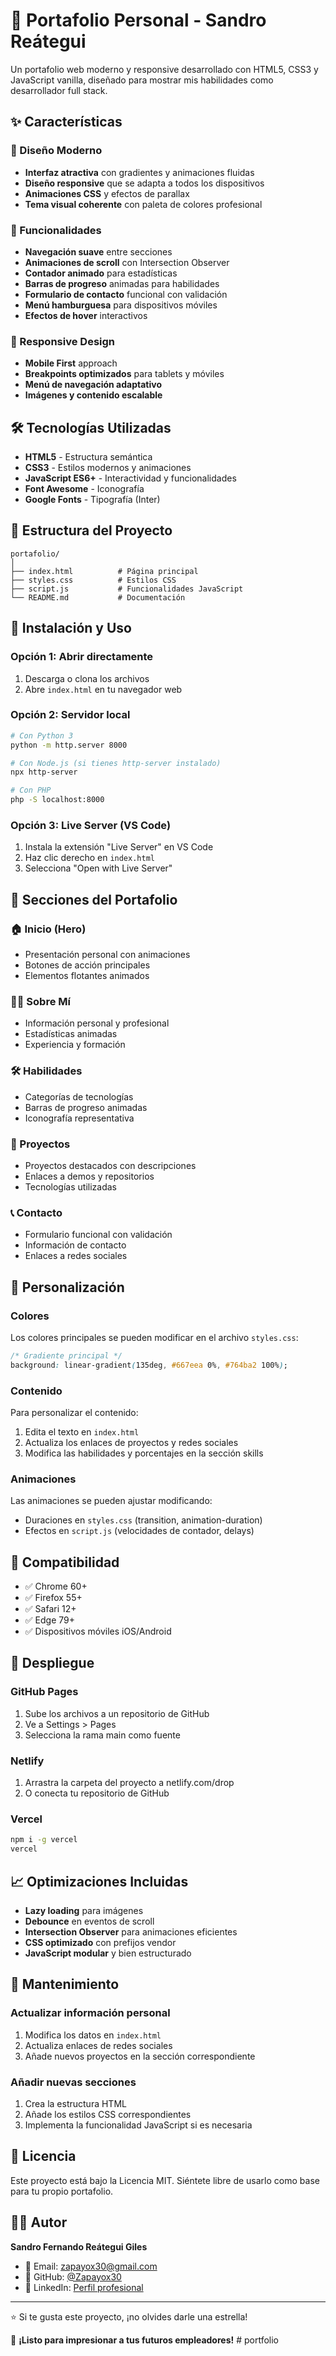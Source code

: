 # 🚀 Portafolio Personal - Sandro Reátegui

Un portafolio web moderno y responsive desarrollado con HTML5, CSS3 y JavaScript vanilla, diseñado para mostrar mis habilidades como desarrollador full stack.

## ✨ Características

### 🎨 Diseño Moderno
- **Interfaz atractiva** con gradientes y animaciones fluidas
- **Diseño responsive** que se adapta a todos los dispositivos
- **Animaciones CSS** y efectos de parallax
- **Tema visual coherente** con paleta de colores profesional

### 🔧 Funcionalidades
- **Navegación suave** entre secciones
- **Animaciones de scroll** con Intersection Observer
- **Contador animado** para estadísticas
- **Barras de progreso** animadas para habilidades
- **Formulario de contacto** funcional con validación
- **Menú hamburguesa** para dispositivos móviles
- **Efectos de hover** interactivos

### 📱 Responsive Design
- **Mobile First** approach
- **Breakpoints optimizados** para tablets y móviles
- **Menú de navegación adaptativo**
- **Imágenes y contenido escalable**

## 🛠️ Tecnologías Utilizadas

- **HTML5** - Estructura semántica
- **CSS3** - Estilos modernos y animaciones
- **JavaScript ES6+** - Interactividad y funcionalidades
- **Font Awesome** - Iconografía
- **Google Fonts** - Tipografía (Inter)

## 📂 Estructura del Proyecto

```
portafolio/
│
├── index.html          # Página principal
├── styles.css          # Estilos CSS
├── script.js           # Funcionalidades JavaScript
└── README.md           # Documentación
```

## 🚀 Instalación y Uso

### Opción 1: Abrir directamente
1. Descarga o clona los archivos
2. Abre `index.html` en tu navegador web

### Opción 2: Servidor local
```bash
# Con Python 3
python -m http.server 8000

# Con Node.js (si tienes http-server instalado)
npx http-server

# Con PHP
php -S localhost:8000
```

### Opción 3: Live Server (VS Code)
1. Instala la extensión "Live Server" en VS Code
2. Haz clic derecho en `index.html`
3. Selecciona "Open with Live Server"

## 🎯 Secciones del Portafolio

### 🏠 Inicio (Hero)
- Presentación personal con animaciones
- Botones de acción principales
- Elementos flotantes animados

### 👨‍💻 Sobre Mí
- Información personal y profesional
- Estadísticas animadas
- Experiencia y formación

### 🛠️ Habilidades
- Categorías de tecnologías
- Barras de progreso animadas
- Iconografía representativa

### 💼 Proyectos
- Proyectos destacados con descripciones
- Enlaces a demos y repositorios
- Tecnologías utilizadas

### 📞 Contacto
- Formulario funcional con validación
- Información de contacto
- Enlaces a redes sociales

## 🎨 Personalización

### Colores
Los colores principales se pueden modificar en el archivo `styles.css`:
```css
/* Gradiente principal */
background: linear-gradient(135deg, #667eea 0%, #764ba2 100%);
```

### Contenido
Para personalizar el contenido:
1. Edita el texto en `index.html`
2. Actualiza los enlaces de proyectos y redes sociales
3. Modifica las habilidades y porcentajes en la sección skills

### Animaciones
Las animaciones se pueden ajustar modificando:
- Duraciones en `styles.css` (transition, animation-duration)
- Efectos en `script.js` (velocidades de contador, delays)

## 📱 Compatibilidad

- ✅ Chrome 60+
- ✅ Firefox 55+
- ✅ Safari 12+
- ✅ Edge 79+
- ✅ Dispositivos móviles iOS/Android

## 🚀 Despliegue

### GitHub Pages
1. Sube los archivos a un repositorio de GitHub
2. Ve a Settings > Pages
3. Selecciona la rama main como fuente

### Netlify
1. Arrastra la carpeta del proyecto a netlify.com/drop
2. O conecta tu repositorio de GitHub

### Vercel
```bash
npm i -g vercel
vercel
```

## 📈 Optimizaciones Incluidas

- **Lazy loading** para imágenes
- **Debounce** en eventos de scroll
- **Intersection Observer** para animaciones eficientes
- **CSS optimizado** con prefijos vendor
- **JavaScript modular** y bien estructurado

## 🔧 Mantenimiento

### Actualizar información personal
1. Modifica los datos en `index.html`
2. Actualiza enlaces de redes sociales
3. Añade nuevos proyectos en la sección correspondiente

### Añadir nuevas secciones
1. Crea la estructura HTML
2. Añade los estilos CSS correspondientes
3. Implementa la funcionalidad JavaScript si es necesaria

## 📄 Licencia

Este proyecto está bajo la Licencia MIT. Siéntete libre de usarlo como base para tu propio portafolio.

## 👨‍💻 Autor

**Sandro Fernando Reátegui Giles**
- 📧 Email: zapayox30@gmail.com
- 🐙 GitHub: [@Zapayox30](https://github.com/Zapayox30)
- 💼 LinkedIn: [Perfil profesional](https://linkedin.com)

---

⭐ Si te gusta este proyecto, ¡no olvides darle una estrella!

🚀 **¡Listo para impresionar a tus futuros empleadores!**
#   p o r t f o l i o  
 